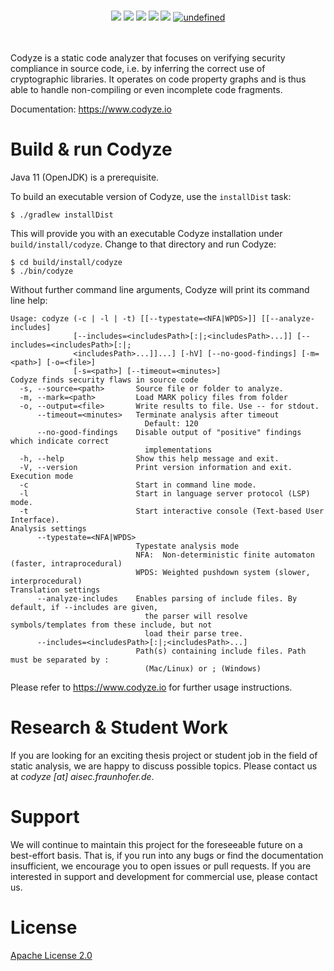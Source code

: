 <p align="center">
  <br>
  <img src="https://github.com/Fraunhofer-AISEC/codyze/workflows/build/badge.svg">
  <img src="https://img.shields.io/github/last-commit/Fraunhofer-AISEC/codyze.svg?style=popout">
  <img src="https://sonarcloud.io/api/project_badges/measure?project=codyze&metric=security_rating">
  <img src="https://sonarcloud.io/api/project_badges/measure?project=codyze&metric=alert_status">
  <img src="https://sonarcloud.io/api/project_badges/measure?project=codyze&metric=coverage">
  <a href="https://github.com/Fraunhofer-AISEC/codyze/blob/master/LICENSE"><img alt="undefined" src="https://img.shields.io/github/license/Fraunhofer-AISEC/codyze.svg?style=popout"></a>
  <br><br><br>
</p>

Codyze is a static code analyzer that focuses on verifying security compliance in source code, i.e. by inferring the correct use of cryptographic libraries. It operates on code property graphs and is thus able to handle non-compiling or even incomplete code fragments.

Documentation: https://www.codyze.io

# Build & run Codyze

Java 11 (OpenJDK) is a prerequisite.

To build an executable version of Codyze, use the `installDist` task:

```shell
$ ./gradlew installDist
```

This will provide you with an executable Codyze installation under `build/install/codyze`. Change to that directory and run Codyze:

```shell
$ cd build/install/codyze
$ ./bin/codyze
```

Without further command line arguments, Codyze will print its command line help:


```
Usage: codyze (-c | -l | -t) [[--typestate=<NFA|WPDS>]] [[--analyze-includes]
              [--includes=<includesPath>[:|;<includesPath>...]] [--includes=<includesPath>[:|;
              <includesPath>...]]...] [-hV] [--no-good-findings] [-m=<path>] [-o=<file>]
              [-s=<path>] [--timeout=<minutes>]
Codyze finds security flaws in source code
  -s, --source=<path>       Source file or folder to analyze.
  -m, --mark=<path>         Load MARK policy files from folder
  -o, --output=<file>       Write results to file. Use -- for stdout.
      --timeout=<minutes>   Terminate analysis after timeout
                              Default: 120
      --no-good-findings    Disable output of "positive" findings which indicate correct
                              implementations
  -h, --help                Show this help message and exit.
  -V, --version             Print version information and exit.
Execution mode
  -c                        Start in command line mode.
  -l                        Start in language server protocol (LSP) mode.
  -t                        Start interactive console (Text-based User Interface).
Analysis settings
      --typestate=<NFA|WPDS>
                            Typestate analysis mode
                            NFA:  Non-deterministic finite automaton (faster, intraprocedural)
                            WPDS: Weighted pushdown system (slower, interprocedural)
Translation settings
      --analyze-includes    Enables parsing of include files. By default, if --includes are given,
                              the parser will resolve symbols/templates from these include, but not
                              load their parse tree.
      --includes=<includesPath>[:|;<includesPath>...]
                            Path(s) containing include files. Path must be separated by :
                              (Mac/Linux) or ; (Windows)
```
Please refer to https://www.codyze.io for further usage instructions.

# Research & Student Work

If you are looking for an exciting thesis project or student job in the field of static analysis, we are happy to discuss possible topics. Please contact us at _codyze [at] aisec.fraunhofer.de_.

# Support

We will continue to maintain this project for the foreseeable future on a best-effort basis. That is, if you run into any bugs or find the documentation insufficient, we encourage you to open issues or pull requests. If you are interested in support and development for commercial use, please contact us.

# License

[Apache License 2.0](https://github.com/Fraunhofer-AISEC/codyze/blob/master/LICENSE)
